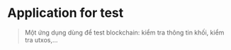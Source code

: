 ﻿# Application for test
> Một ứng dụng dùng để test blockchain: kiểm tra thông tin khối, kiểm tra utxos,...


